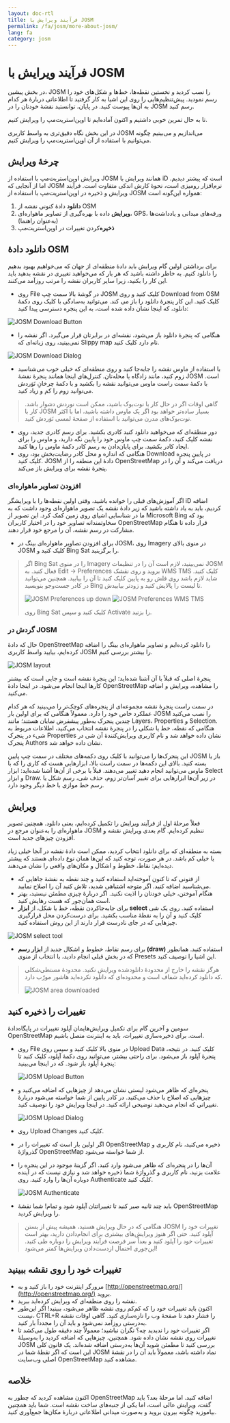 ```yaml
---
layout: doc-rtl
title: فرآیند ویرایش با JOSM
permalink: /fa/josm/more-about-josm/
lang: fa
category: josm
---
```


فرآیند ویرایش با JOSM
========================


در بخش پیشین، JOSM را نصب کردید و نخستین نقطه‌ها، خط‌ها و شکل‌های خود را رسم نمودید. پیش‌تنظیم‌هایی را روی این اشیا به کار گرفتید تا اطلاعاتی دربارهٔ هر کدام به آن‌ها پیوست کنید. در پایان، توانستید نقشهٔ خودتان را در JOSM رسم کنید.

تا به حال تمرین خوبی داشتیم و اکنون آماده‌ایم تا اوپن‌استریت‌مپ را ویرایش کنیم.

در این بخش نگاه دقیق‌تری به واسط کاربری JOSM می‌اندازیم و می‌بینیم چگونه می‌توانیم با استفاده از آن اوپن‌استریت‌مپ را ویرایش کنیم.

چرخهٔ ویرایش
---------------------
ویرایش اوپن‌استریت‌مپ با استفاده از JOSM همانند ویرایش با iD است که پیشتر دیدیم. اما از آنجایی که JOSM نرم‌افزار رومیزی است، نحوهٔ کارش اندکی متفاوت است. فرآیند ویرایش و ذخیره در اوپن‌استریت‌مپ با استفاده از JOSM همواره این‌گونه است:

1. **دانلود** دادهٔ کنونی نقشه از OSM
2. **ویرایش** داده با بهره‌گیری از تصاویر ماهواره‌ای، GPS، ورقه‌های میدانی و یادداشت‌ها (به‌عنوان راهنما)
3. **ذخیره**‌کردن تغییرات در اوپن‌استریت‌مپ

دانلود دادهٔ OSM
--------------------
برای برداشتن اولین گام ویرایش باید دادهٔ منطقه‌ای از جهان که می‌خواهیم بهبود بدهیم را دانلود کنیم. به خاطر داشته باشید که هر بار که می‌خواهید تغییری در نقشه بدهید باید این کار را بکنید، زیرا سایر کاربران نقشه را مرتب روزآمد می‌کنند.

- روی File در گوشهٔ بالا سمت چپ JOSM کلیک کنید و روی Download from OSM کلیک کنید. این کار پنجرهٔ دانلود را باز می کند. می‌توانید به‌سادگی با کلیک روی دکمهٔ دانلود، که اینجا نشان داده شده است، به این پنجره دسترسی پیدا کنید:

![JOSM Download Button][]

- هنگامی که پنجرهٔ دانلود باز می‌شود، نقشه‌ای در برابرتان قرار می‌گیرد. اگر نقشه را نمی‌بینید، روی زبانه‌ای که Slippy map نام دارد کلیک کنید.

![JOSM Download Dialog][]

- با استفاده از ماوس نقشه را جابه‌جا کنید و روی منطقه‌ای که خیلی خوب می‌شناسید زوم کنید، مانند زادگاه یا محله‌تان. کنترل‌های اینجا همانند پنجرهٔ نقشهٔ JOSM است. با دکمهٔ سمت راست ماوس می‌توانید نقشه را بکشید و با دکمهٔ چرخانِ نَوَردش می‌توانید زوم را کم و زیاد کنید.

> گاهی اوقات اگر در حال کار با نوت‌بوک باشید، ممکن است نوردش دشوار باشد. کار با JOSM بسیار ساده‌تر خواهد بود اگر یک ماوس داشته باشید، اما با اکثر نوت‌بوک‌های مدرن می‌توانید با استفاده از صفحهٔ لمسی نَوَردش کنید.

- دور منطقه‌ای که می‌خواهید دانلود کنید کادری بکشید. برای رسم کادری جدید، روی نقشه کلیک کنید، دکمهٔ سمت چپ ماوس خود را پایین نگه دارید، و ماوس را برای ایجاد کادر بکشید. برای پایان‌دادن به رسم کادر دکمهٔ ماوس را رها کنید.
- هنگامی که اندازه و محل کادر رضایت‌بخش بود، روی Download در پایین پنجره کلیک کنید. JOSM دادهٔ این منطقه را از OpenStreetMap دریافت می‌کند و آن را در پنجرهٔ نقشه برای ویرایش باز می‌کند.

### افزودن تصاویر ماهواره‌ای
اگر آموزش‌های قبلی را خوانده باشید، وقتی اولین نقطه‌ها را با ویرایشگر iD اضافه کردیم، باید به یاد داشته باشید که زیر دادهٔ نقشه یک تصویر ماهواره‌ای وجود داشت که به ما در شناسایی اشیای روی زمین کمک کرد. این تصویر از Microsoft Bing بود که سخاوتمندانه تصاویر خود را در اختیار کاربران OpenStreetMap قرار داده تا هنگام مشارکت در رسم نقشه، آن را مرجع خود قرار دهند.

- برای افزودن تصاویر ماهواره‌ای بینگ در JOSM، روی Imagery در منوی بالای JOSM کلیک کنید و Bing Sat را برگزینید.

> اگر Bing Sat را در منوی Imagery نمی‌بینید، لازم است آن را در تنظیمات JOSM فعال کنید. به Edit ->‏ Preferences بروید و روی نقشک WMS TMS کلیک کنید. شاید لازم باشد روی فلش رو به پایین کلیک کنید تا آن را بیابید. همچنین می‌توانید در کادر جست‌وجو بنویسید Bing تا لیست را پالایش کنید و زودتر بیابیدش.
>
> ![JOSM Preferences up down][]
> ![JOSM Preferences WMS TMS][]
>
> روی Bing Sat کلیک کنید و سپس Activate را بزنید. 


### گردش در JOSM
حال که دادهٔ OpenStreetMap را دانلود کرده‌ایم و تصاویر ماهواره‌ای بینگ را اضافه کرده‌ایم، بیایید واسط کاربری JOSM را بیشتر بررسی کنیم.

![JOSM layout][]

پنجرهٔ اصلی که قبلاً با آن آشنا شده‌اید؛ این پنجرهٔ نقشه است و جایی است که بیشتر کارها اینجا انجام می‌شود. در اینجا دادهٔ OpenStreetMap را مشاهده، ویرایش و اضافه می‌کنید.

در سمت راست پنجرهٔ نقشه مجموعه‌ای از پنجره‌های کوچک‌تر را می‌بینید که هر کدام عملکرد خاص خود را دارد. معمولاً هنگامی که برای اولین بار JOSM را نصب می‌کنید چندین پنجرک به‌طور پیشفرض نمایان هستند؛ مانند Layers،‏ Properties و Selection. هنگامی که نقطه، خط یا شکلی را در پنجرهٔ نقشه انتخاب می‌کنید، اطلاعات مربوط به شیء در پنجرک Properties نشان داده خواهد شد و نام کاربری ویرایش‌کنندهٔ آن شی در پنجرک Authors نشان داده خواهد شد.

این پنجرک‌ها را می‌توانید با کلیک روی دکمه‌های مختلف در سمت چپ پایین JOSM باز یا بسته کنید. بالای این دکمه‌ها در سمت راست بالا، ابزارهایی هست که کاری را که با ماوس می‌توانید انجام دهید تغییر می‌دهند. قبلاً با برخی از آن‌ها آشنا شده‌اید: ابزار Select و ابزار Draw. در زیر آن‌ها ابزارهایی برای تغییر آسان‌تر زوم، حذف شی، رسم شکل یا رسم خط موازی با خط دیگر وجود دارد.


ویرایش
----
فعلاً مرحلهٔ اول از فرآیند ویرایش را تکمیل کرده‌ایم، یعنی دانلود. همچنین تصویر ماهواره‌ای را به‌عنوان مرجع در JOSM تنظیم کرده‌ایم. گام بعدی ویرایش نقشه و افزودن چیزهای جدید است.

بسته به منطقه‌ای که برای دانلود انتخاب کردید، ممکن است دادهٔ نقشه در آنجا خیلی زیاد یا خیلی کم باشد. در هر صورت، توجه کنید که این‌ها همان نوع داده‌ای هستند که پیشتر دیده‌ایم: نقاط، خطوط و اشکال و مکان‌های واقعی را نشان می‌دهند.

- از فنونی که تا کنون آموخته‌اید استفاده کنید و چند نقطه به نقشهٔ جاهایی که می‌شناسید اضافه کنید. اگر متوجه اشتباهی شدید، تلاش کنید آن را اصلاح نمایید.
- هنگام آموختن، خیلی خودتان را اذیت نکنید. اگر دربارهٔ چیزی مطمئن نیستید، بهتر است همان‌جور که هست رهایش کنید.
- برای جابه‌جاکردن نقطه، خط یا شکل، از **ابزار select** استفاده کنید. روی یک شی کلیک کنید و آن را به نقطهٔ مناسب بکشید. برای درست‌کردن محل قرارگیری چیزهایی که در جای نادرست قرار دارند از این روش استفاده کنید.

![JOSM select tool][]

-  برای رسم نقاط، خطوط و اشکال جدید از **ابزار رسم (draw)** استفاده کنید. همانطور که در بخش قبلی انجام دادید، با انتخاب از منوی Presets این اشیا را توصیف کنید.

> هرگز نقشه را خارج از محدودهٔ دانلودشده ویرایش نکنید. محدودهٔ مستطی‌شکلی که دانلود کرده‌اید شفاف است و محدوده‌ای که دانلود نکرده‌اید هاشور مورّب دارد.
>
> ![JOSM area downloaded][]

تغییرات را ذخیره کنید
--------------
سومین و آخرین گام برای تکمیل ویرایش‌هایمان آپلود تغییرات در پایگاه‌دادهٔ OpenStreetMap است. برای ذخیره‌سازی تغییرات، باید به اینترنت متصل باشیم.

- روی File در منوی بالا کلیک کنید و سپس روی Upload Data کلیک کنید. در نتیجه، پنجرهٔ آپلود باز می‌شود. برای راحتی بیشتر، می‌توانید روی دکمهٔ آپلود، کلیک کنید تا پنجرهٔ آپلود باز شود. که در اینجا می‌بینید:

    ![JOSM Upload Button][]

- پنجره‌ای که ظاهر می‌شود لیستی نشان می‌دهد از چیزهایی که اضافه می‌کنید و چیزهایی که اصلاح یا حذف می‌کنید. در کادر پایین از شما خواسته می‌شود دربارهٔ تغییراتی که انجام می‌دهید توضیحی ارائه کنید. در اینجا ویرایش خود را توصیف کنید.

    ![JOSM Upload Dialog][]

- روی Upload Changes کلیک کنید.

- اگر اولین بار است که تغییرات را در OpenStreetMap ذخیره می‌کنید، نام کاربری و گذرواژهٔ OpenStreetMap از شما خواسته می‌شود.
- آن‌ها را در پنجره‌ای که ظاهر می‌شود وارد کنید. اگر گزینهٔ موجود در این پنجره را علامت بزنید، نام کاربری و گذرواژهٔ شما ذخیره خواهد شد و نیازی نیست که در آینده دوباره آن‌ها را وارد کنید. روی Authenticate کلیک کنید.

    ![JOSM Authenticate][]

- باید چند ثانیه صبر کنید تا تغییراتتان آپلود شود و تمام! شما نقشهٔ OpenStreetMap را ویرایش کردید.

> هنگامی که در حال ویرایش هستید، همیشه پیش از بستن JOSM تغییرات خود را آپلود کنید. حتی اگر هنوز ویرایش‌های بیشتری برای انجام‌دادن دارید، بهتر است تغییرات خود را آپلود کنید و بعداً سر فرصت فرآیند ویرایش را دوباره طی کنید. این‌جوری احتمال ازدست‌دادن ویرایش‌ها کمتر می‌شود!

تغییرات خود را روی نقشه ببینید
---------------------------
- مرورگر اینترنت خود را باز کنید و به [http://openstreetmap.org/](http://openstreetmap.org/) بروید.
- نقشه را روی منطقه‌ای که ویرایش کرده‌اید ببرید.
- اکنون باید تغییرات خود را که کم‌کم روی نقشه ظاهر می‌شود، ببینید! اگر این‌طور نیست، CTRL+R را فشار دهید تا صفحهٔ وب را تازه‌سازی کنید. گاهی اوقات نقشه به‌درستی روزآمد نمی‌شود و باید آن را مجدداً بار کنید.
- اگر تغییرات خود را ندیدید چه؟ نگران نباشید؛ معمولاً چند دقیقه طول می‌کشد تا تغییرات روی نقشه نشان داده شود. همچنین، چیزهایی که اضافه کردید را به‌وسیلهٔ JOSM بررسی کنید تا مطمئن شوید آن‌ها به‌درستی اضافه شده‌اند. یک قانون کلی این است که اگر نقطهٔ شما در JOSM نماد داشته باشد، معمولاً باید آن را در نقشهٔ اصلی وب‌سایت OpenStreetMap مشاهده کنید.

خلاصه
-------
اکنون مشاهده کردید که چطور به OpenStreetMap اضافه کنید. اما مرحلهٔ بعد؟ باید گفت، ویرایش عالی است، اما یکی از جنبه‌های ساخت نقشه است. شما باید همچنین بیاموزید چگونه بیرون بروید و به‌صورت میدانی اطلاعاتی دربارهٔ مکان‌ها جمع‌آوری کنید.


[JOSM Download Button]: /images/josm/josm_download-button.png
[JOSM Download Dialog]: /images/josm/josm_download-dialog.png
[JOSM Preferences up down]: /images/josm/josm_preferences-up-down.png
[JOSM Preferences WMS TMS]: /images/josm/josm_preferences-wms-tms.png
[JOSM layout]: /images/josm/josm_layout.png
[JOSM select tool]: /images/josm/josm_select-tool.png
[JOSM area downloaded]: /images/josm/josm_area-downloaded.png
[JOSM Upload Button]: /images/josm/josm_upload-button.png
[JOSM Upload Dialog]: /images/josm/josm_upload-dialog.png
[JOSM Authenticate]: /images/josm/josm_authenticate.png
